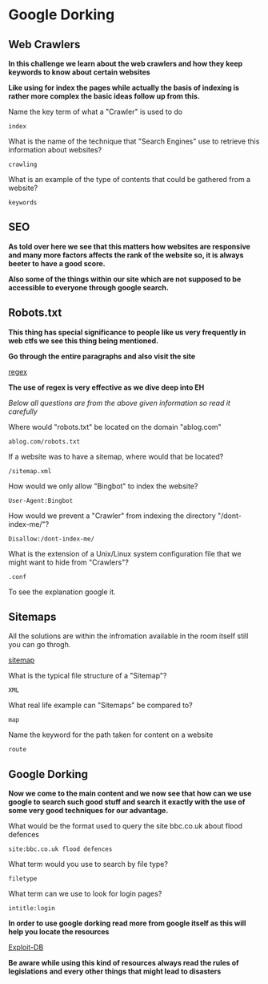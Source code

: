 # Google Dorking

## Web Crawlers

**In this challenge we learn about the web crawlers and how they keep keywords to know about certain websites**

**Like using for index the pages while actually the basis of indexing is rather more complex the basic ideas follow up from this.**

Name the key term of what a "Crawler" is used to do

```
index
```

What is the name of the technique that "Search Engines" use to retrieve this information about websites?

```
crawling
```

What is an example of the type of contents that could be gathered from a website?

```
keywords
```

## SEO

**As told over here we see that this matters how websites are responsive and many more factors affects the rank of the website so, it is always beeter to have a good score.**

**Also some of the things within our site which are not supposed to be accessible to everyone through google search.**


## Robots.txt

**This thing has special significance to people like us very frequently in web ctfs we see this thing being mentioned.**

**Go through the entire paragraphs and also visit the site**

[regex](https://www.rexegg.com/regex-quickstart.html)

**The use of regex is very effective as we dive deep into EH**

*Below all questions are from the above given information so read it carefully*

Where would "robots.txt" be located on the domain "ablog.com"

```
ablog.com/robots.txt
```

If a website was to have a sitemap, where would that be located?

```
/sitemap.xml
```

 How would we only allow "Bingbot" to index the website? 

 ```
 User-Agent:Bingbot
 ```

How would we prevent a "Crawler" from indexing the directory "/dont-index-me/"?

```
Disallow:/dont-index-me/
```



What is the extension of a Unix/Linux system configuration file that we might want to hide from "Crawlers"?

```
.conf
```

To see the explanation google it.

## Sitemaps

All the solutions are within the infromation available in the room itself still you can go throgh.

[sitemap](https://yoast.com/what-is-an-xml-sitemap-and-why-should-you-have-one/)

What is the typical file structure of a "Sitemap"?

```
XML
```

What real life example can "Sitemaps" be compared to?

```
map
```

Name the keyword for the path taken for content on a website

```
route
```

## Google Dorking

**Now we come to the main content and we now see that how can we use google to search such good stuff and search it exactly with the use of some very good techniques for our advantage.**

What would be the format used to query the site bbc.co.uk about flood defences

```
site:bbc.co.uk flood defences
```

What term would you use to search by file type?

```
filetype
```

What term can we use to look for login pages?

```
intitle:login
```

**In order to use google dorking read more from google itself as this will help you locate the resources**

[Exploit-DB](https://www.exploit-db.com/google-hacking-database)


**Be aware while using this kind of resources always read the rules of legislations and every other things that might lead to disasters**
